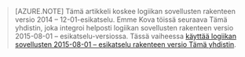 > [AZURE.NOTE] Tämä artikkeli koskee logiikan sovellusten rakenteen versio 2014 – 12-01-esikatselu. Emme Kova töissä seuraava Tämä yhdistin, joka integroi helposti logiikan sovellusten rakenteen versio 2015-08-01 – esikatselu-versiossa. Tässä vaiheessa [käyttää logiikan sovellusten 2015-08-01 – esikatselu rakenteen versio Tämä yhdistin](https://blogs.msdn.microsoft.com/logicapps/2016/02/25/accessing-v1-apis-and-biztalk-apis-from-logic-apps/). 